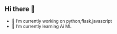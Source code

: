 ## Hi there 👋
- 🔭 I’m currently working on python,flask,javascript
- 🌱 I’m currently learning Ai ML
